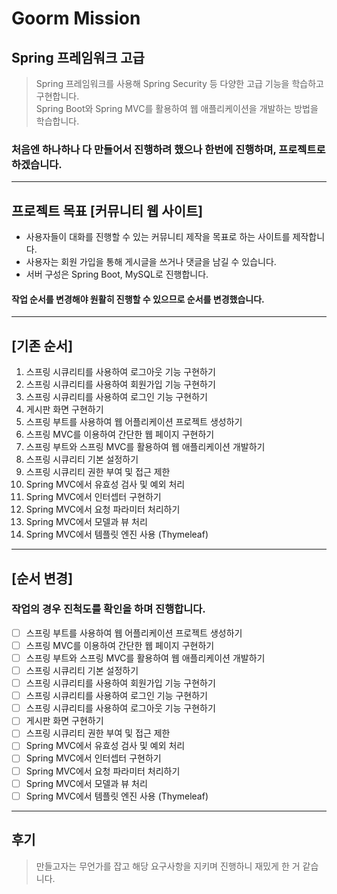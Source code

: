 # Goorm Mission
## Spring 프레임워크 고급
> Spring 프레임워크를 사용해 Spring Security 등 다양한 고급 기능을 학습하고 구현합니다.<br>
Spring Boot와 Spring MVC를 활용하여 웹 애플리케이션을 개발하는 방법을 학습합니다.

### 처음엔 하나하나 다 만들어서 진행하려 했으나 한번에 진행하며, 프로젝트로 하겠습니다.
- - -
## 프로젝트 목표 [커뮤니티 웹 사이트]
- 사용자들이 대화를 진행할 수 있는 커뮤니티 제작을 목표로 하는 사이트를 제작합니다.
- 사용자는 회원 가입을 통해 게시글을 쓰거나 댓글을 남길 수 있습니다.
- 서버 구성은 Spring Boot, MySQL로 진행합니다.

#### 작업 순서를 변경해야 원활히 진행할 수 있으므로 순서를 변경했습니다.
- - -
## [기존 순서]
1. 스프링 시큐리티를 사용하여 로그아웃 기능 구현하기
2. 스프링 시큐리티를 사용하여 회원가입 기능 구현하기
3. 스프링 시큐리티를 사용하여 로그인 기능 구현하기
4. 게시판 화면 구현하기
5. 스프링 부트를 사용하여 웹 어플리케이션 프로젝트 생성하기
6. 스프링 MVC를 이용하여 간단한 웹 페이지 구현하기
7. 스프링 부트와 스프링 MVC를 활용하여 웹 애플리케이션 개발하기
8. 스프링 시큐리티 기본 설정하기
9. 스프링 시큐리티 권한 부여 및 접근 제한
10. Spring MVC에서 유효성 검사 및 예외 처리
11. Spring MVC에서 인터셉터 구현하기
12. Spring MVC에서 요청 파라미터 처리하기
13. Spring MVC에서 모델과 뷰 처리
14. Spring MVC에서 템플릿 엔진 사용 (Thymeleaf)

- - -
## [순서 변경]
### 작업의 경우 진척도를 확인을 하며 진행합니다.
- [ ] 스프링 부트를 사용하여 웹 어플리케이션 프로젝트 생성하기
- [ ] 스프링 MVC를 이용하여 간단한 웹 페이지 구현하기
- [ ] 스프링 부트와 스프링 MVC를 활용하여 웹 애플리케이션 개발하기
- [ ] 스프링 시큐리티 기본 설정하기
- [ ] 스프링 시큐리티를 사용하여 회원가입 기능 구현하기
- [ ] 스프링 시큐리티를 사용하여 로그인 기능 구현하기
- [ ] 스프링 시큐리티를 사용하여 로그아웃 기능 구현하기
- [ ] 게시판 화면 구현하기
- [ ] 스프링 시큐리티 권한 부여 및 접근 제한
- [ ] Spring MVC에서 유효성 검사 및 예외 처리
- [ ] Spring MVC에서 인터셉터 구현하기
- [ ] Spring MVC에서 요청 파라미터 처리하기
- [ ] Spring MVC에서 모델과 뷰 처리
- [ ] Spring MVC에서 템플릿 엔진 사용 (Thymeleaf)
- - -
## 후기
> 만들고자는 무언가를 잡고 해당 요구사항을 지키며 진행하니 재밌게 한 거 같습니다.